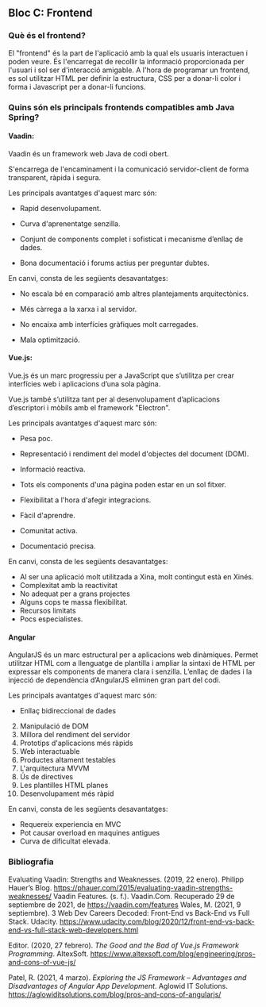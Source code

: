 ## Bloc C: Frontend

### Què és el frontend?

El "frontend" és la part de l'aplicació amb la qual els usuaris interactuen i poden veure. És l'encarregat de recollir la informació proporcionada per l'usuari i sol ser d'interacció amigable. A l'hora de programar un frontend, es sol utilitzar HTML per definir la estructura, CSS per a donar-li color i forma i Javascript per a donar-li funcions.

### Quins són els principals frontends compatibles amb Java Spring?

#### Vaadin:
Vaadin és un framework web Java de codi obert.

S'encarrega de l'encaminament i la comunicació servidor-client de forma transparent, ràpida i segura.

Les principals avantatges d'aquest marc són:

- Rapid desenvolupament.

- Curva d'aprenentatge senzilla.

- Conjunt de components complet i sofisticat i mecanisme d’enllaç de dades.

- Bona documentació i forums actius per preguntar dubtes.

En canvi, consta de les següents desavantatges:

- No escala bé en comparació amb altres plantejaments arquitectònics.

- Més càrrega a la xarxa i al servidor.

- No encaixa amb interfícies gràfiques molt carregades.

- Mala optimització.



#### Vue.js:

Vue.js és un marc progressiu per a JavaScript que s’utilitza per crear interfícies web i aplicacions d’una sola pàgina.

Vue.js també s’utilitza tant per al desenvolupament d’aplicacions d’escriptori i mòbils amb el framework "Electron".

Les principals avantatges d'aquest marc són:

- Pesa poc.

- Representació i rendiment del model d'objectes del document (DOM).
- Informació reactiva.
- Tots els components d'una pàgina poden estar en un sol fitxer.
- Flexibilitat a l'hora d'afegir integracions.
- Fàcil d'aprendre.
- Comunitat activa.
- Documentació precisa.

En canvi, consta de les següents desavantatges:

- Al ser una aplicació molt utilitzada a Xina, molt contingut està en Xinés.
- Complexitat amb la reactivitat
- No adequat per a grans projectes
- Alguns cops te massa flexibilitat.
- Recursos limitats
- Pocs especialistes.



#### Angular

AngularJS és un marc estructural per a aplicacions web dinàmiques. Permet utilitzar HTML com a llenguatge de plantilla i ampliar la sintaxi de HTML per expressar els components de manera clara i senzilla. L’enllaç de dades i la injecció de dependència d’AngularJS eliminen gran part del codi.

Les principals avantatges d'aquest marc són:

- Enllaç bidireccional de dades
2. Manipulació de DOM
3. Millora del rendiment del servidor
4. Prototips d'aplicacions més ràpids
5. Web interactuable
6. Productes altament testables
7. L'arquitectura MVVM
8. Ús de directives
9. Les plantilles HTML planes
10. Desenvolupament més ràpid

En canvi, consta de les següents desavantatges:

- Requereix experiencia en MVC
- Pot causar overload en maquines antigues
- Curva de dificultat elevada.



### Bibliografia

Evaluating Vaadin: Strengths and Weaknesses. (2019, 22 enero). Philipp Hauer’s Blog. https://phauer.com/2015/evaluating-vaadin-strengths-weaknesses/
Vaadin Features. (s. f.). Vaadin.Com. Recuperado 29 de septiembre de 2021, de https://vaadin.com/features
Wales, M. (2021, 9 septiembre). 3 Web Dev Careers Decoded: Front-End vs Back-End vs Full Stack. Udacity. https://www.udacity.com/blog/2020/12/front-end-vs-back-end-vs-full-stack-web-developers.html

Editor. (2020, 27 febrero). *The Good and the Bad of Vue.js Framework Programming*. AltexSoft. https://www.altexsoft.com/blog/engineering/pros-and-cons-of-vue-js/

Patel, R. (2021, 4 marzo). *Exploring the JS Framework – Advantages and Disadvantages of Angular App Development*. Aglowid IT Solutions. https://aglowiditsolutions.com/blog/pros-and-cons-of-angularjs/
